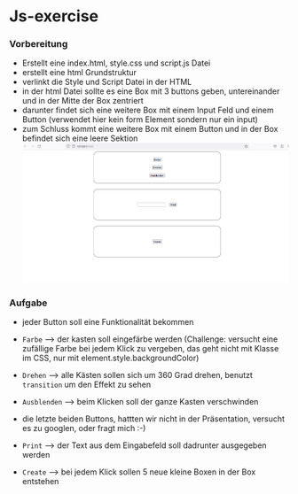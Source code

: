 # Js-exercise


### Vorbereitung

- Erstellt eine index.html, style.css und script.js Datei
- erstellt eine html Grundstruktur
- verlinkt die Style und Script Datei in der HTML
- in der html Datei sollte es eine Box mit 3 buttons geben, untereinander und in der Mitte der Box zentriert 
- darunter findet sich eine weitere Box mit einem Input Feld und einem Button (verwendet hier kein form Element sondern nur ein input)
- zum Schluss kommt eine weitere Box mit einem Button und in der Box befindet sich eine leere Sektion
![Vorschau der Seite](mockup.png)

### Aufgabe
- jeder Button soll eine Funktionalität bekommen
- `Farbe` --> der kasten soll eingefärbe werden (Challenge: versucht eine zufällige Farbe bei jedem Klick zu vergeben, das geht nicht mit Klasse im CSS, nur mit element.style.backgroundColor)
- `Drehen` --> alle Kästen sollen sich um 360 Grad drehen, benutzt `transition` um den Effekt zu sehen 
- `Ausblenden` --> beim Klicken soll der ganze Kasten verschwinden

- die letzte beiden Buttons, hattten wir nicht in der Präsentation, versucht es zu googlen, oder fragt mich :-)
- `Print` --> der Text aus dem Eingabefeld soll dadrunter ausgegeben werden
- `Create` --> bei jedem Klick sollen 5 neue kleine Boxen in der Box entstehen
